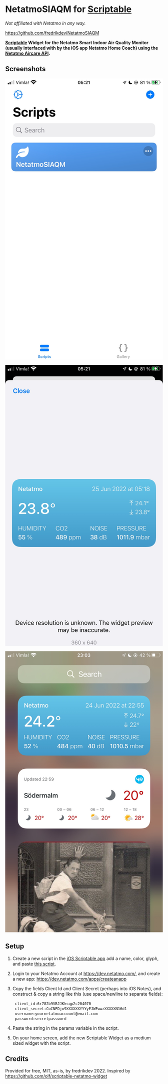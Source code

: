 # NetatmoSIAQM for [Scriptable](https://scriptable.app/)
*Not affiliated with Netatmo in any way.*

https://github.com/fredrikdev/NetatmoSIAQM

**[Scriptable](https://scriptable.app/) Widget for the Netatmo Smart Indoor Air Quality Monitor (usually interfaced with by the iOS app Netatmo Home Coach) using the [Netatmo Aircare API](https://dev.netatmo.com/apidocumentation/aircare).**


## Screenshots

![Screenshot1](Screenshot1.JPG?raw=true)

![Screenshot2](Screenshot2.JPG?raw=true)

![Screenshot3](Screenshot3.JPG?raw=true)

## Setup

1) Create a new script in the [iOS Scriptable app](https://scriptable.app/) add a name, color, glyph, and paste [this script](NetatmoSIAQM.js).
2) Login to your Netatmo Account at https://dev.netatmo.com/, and create a new app: https://dev.netatmo.com/apps/createanapp
3) Copy the fields Client Id and Client Secret (perhaps into iOS Notes), and construct & copy a string like this (use space/newline to separate fields):
   
        client_id:6r782b9VBJJKksqp2c204070
        client_secret:CoCNPDjo9XXXXXXYYYyEJWEwwzXXXXXN16d1
        username:yournetatmoaccount@email.com
        password:secretpassword

4) Paste the string in the params variable in the script.
5) On your home screen, add the new Scriptable Widget as a medium sized widget with the script.

## Credits

Provided for free, MIT, as-is, by fredrikdev 2022. Inspired by https://github.com/olf/scriptable-netatmo-widget
